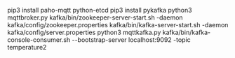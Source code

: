 pip3 install paho-mqtt python-etcd
pip3 install pykafka
python3 mqttbroker.py
kafka/bin/zookeeper-server-start.sh -daemon kafka/config/zookeeper.properties 
kafka/bin/kafka-server-start.sh -daemon kafka/config/server.properties 
python3 mqttkafka.py
kafka/bin/kafka-console-consumer.sh --bootstrap-server localhost:9092 -topic temperature2